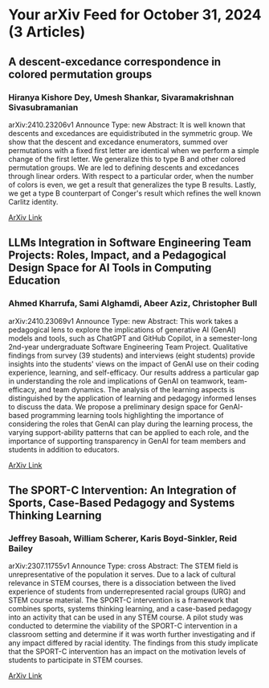 <h1>Your arXiv Feed for October 31, 2024 (3 Articles)</h1>
<h2>A descent-excedance correspondence in colored permutation groups</h2>
<h3>Hiranya Kishore Dey, Umesh Shankar, Sivaramakrishnan Sivasubramanian</h3>
<p>arXiv:2410.23206v1 Announce Type: new 
Abstract: It is well known that descents and excedances are equidistributed in the symmetric group. We show that the descent and excedance enumerators, summed over permutations with a fixed first letter are identical when we perform a simple change of the first letter. We generalize this to type B and other colored permutation groups. We are led to defining descents and excedances through linear orders. With respect to a particular order, when the number of colors is even, we get a result that generalizes the type B results. Lastly, we get a type B counterpart of Conger's result which refines the well known Carlitz identity.</p>
<a href='https://arxiv.org/abs/2410.23206'>ArXiv Link</a>

<h2>LLMs Integration in Software Engineering Team Projects: Roles, Impact, and a Pedagogical Design Space for AI Tools in Computing Education</h2>
<h3>Ahmed Kharrufa, Sami Alghamdi, Abeer Aziz, Christopher Bull</h3>
<p>arXiv:2410.23069v1 Announce Type: new 
Abstract: This work takes a pedagogical lens to explore the implications of generative AI (GenAI) models and tools, such as ChatGPT and GitHub Copilot, in a semester-long 2nd-year undergraduate Software Engineering Team Project. Qualitative findings from survey (39 students) and interviews (eight students) provide insights into the students' views on the impact of GenAI use on their coding experience, learning, and self-efficacy. Our results address a particular gap in understanding the role and implications of GenAI on teamwork, team-efficacy, and team dynamics. The analysis of the learning aspects is distinguished by the application of learning and pedagogy informed lenses to discuss the data. We propose a preliminary design space for GenAI-based programming learning tools highlighting the importance of considering the roles that GenAI can play during the learning process, the varying support-ability patterns that can be applied to each role, and the importance of supporting transparency in GenAI for team members and students in addition to educators.</p>
<a href='https://arxiv.org/abs/2410.23069'>ArXiv Link</a>

<h2>The SPORT-C Intervention: An Integration of Sports, Case-Based Pedagogy and Systems Thinking Learning</h2>
<h3>Jeffrey Basoah, William Scherer, Karis Boyd-Sinkler, Reid Bailey</h3>
<p>arXiv:2307.11755v1 Announce Type: cross 
Abstract: The STEM field is unrepresentative of the population it serves. Due to a lack of cultural relevance in STEM courses, there is a dissociation between the lived experience of students from underrepresented racial groups (URG) and STEM course material. The SPORT-C intervention is a framework that combines sports, systems thinking learning, and a case-based pedagogy into an activity that can be used in any STEM course. A pilot study was conducted to determine the viability of the SPORT-C intervention in a classroom setting and determine if it was worth further investigating and if any impact differed by racial identity. The findings from this study implicate that the SPORT-C intervention has an impact on the motivation levels of students to participate in STEM courses.</p>
<a href='https://arxiv.org/abs/2307.11755'>ArXiv Link</a>

